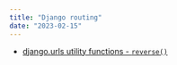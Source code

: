 ```yaml
---
title: "Django routing"
date: "2023-02-15"
---
```


- [django.urls utility functions - `reverse()`](https://docs.djangoproject.com/en/4.1/ref/urlresolvers/#django.urls.reverse)